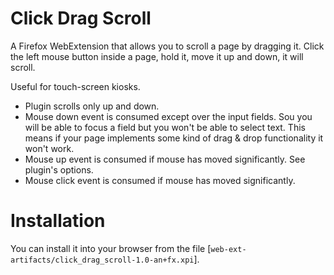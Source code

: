 # Click Drag Scroll

A Firefox WebExtension that allows you to scroll a page by dragging it. Click the left mouse button inside a page, hold it, move it up and down, it will scroll. 

Useful for touch-screen kiosks.

* Plugin scrolls only up and down.
* Mouse down event is consumed except over the input fields. Sou you will be able to focus a field but you won't be able to select text. This means if your page implements some kind of drag & drop functionality it won't work. 
* Mouse up event is consumed if mouse has moved significantly. See plugin's options.
* Mouse click event is consumed if mouse has moved significantly.

# Installation

You can install it into your browser from the file [`web-ext-artifacts/click_drag_scroll-1.0-an+fx.xpi`].
